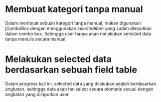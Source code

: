 # Membuat kategori tanpa manual
Dalam membuat sebuah kategori tanpa manual, makan digunakan jComboBox dengan menggunakan _selecteditem_ yang sudah diinputkan dalam combo box. Sehingga user hanya akan melakukan selected data tanpa menulis secara manual. 

# Melakukan selected data berdasarkan sebuah field table
Dalam progress kali ini, selected data yang dilakukan adalah berdasarkan angkatan. sehingga data akan ter-select secara otomatis sesuai dengan angkatan yang diinputkan user. 

